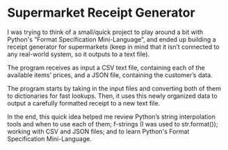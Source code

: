 # Supermarket Receipt Generator

I was trying to think of a small/quick project to play around a bit with Python's “Format Specification Mini-Language”, and ended up building a receipt generator for supermarkets (keep in mind that it isn’t connected to any real-world system, so it outputs to a text file).

The program receives as input a CSV text file, containing each of the available items’ prices, and a JSON file, containing the customer’s data.

The program starts by taking in the input files and converting both of them to dictionaries for fast lookups. Then, it uses this newly organized data to output a carefully formatted receipt to a new text file.

In the end, this quick idea helped me review Python’s string interpolation tools and when to use each of them; f-strings (I was used to str.format()); working with CSV and JSON files; and to learn Python's Format Specification Mini-Language.